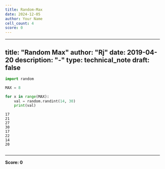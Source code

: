 ```yaml
---
title: Random-Max
date: 2024-12-05
author: Your Name
cell_count: 4
score: 0
---
```


---
title: "Random Max"
author: "Rj"
date: 2019-04-20
description: "-"
type: technical_note
draft: false
---

```python
import random
```


```python
MAX = 8

for x in range(MAX):
    val = random.randint(14, 30)
    print(val)
```

    17
    21
    27
    30
    17
    22
    14
    20



```python

```


---
**Score: 0**